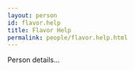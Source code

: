 ```yaml
---
layout: person
id: flavor.help
title: Flavor Help
permalink: people/flavor.help.html
---
```


Person details...